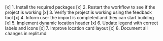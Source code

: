 [x] 1. Install the required packages
[x] 2. Restart the workflow to see if the project is working
[x] 3. Verify the project is working using the feedback tool
[x] 4. Inform user the import is completed and they can start building
[x] 5. Implement dynamic location header
[x] 6. Update legend with correct labels and icons
[x] 7. Improve location card layout
[x] 8. Document all changes in replit.md